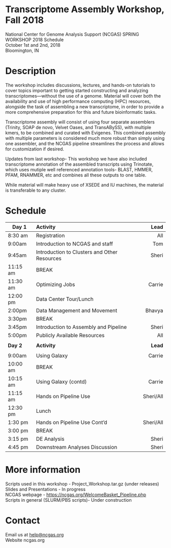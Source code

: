# Transcriptome Assembly Workshop, Fall 2018
National Center for Genome Analysis Support (NCGAS) SPRING WORKSHOP 2018 Schedule\
October 1st and 2nd, 2018 \
Bloomington, IN 

# Description 
The workshop includes discussions, lectures, and hands-on tutorials to cover topics important to getting started constructing and analyzing transcriptomes—without the use of a genome. Material will cover both the availability and use of high performance computing (HPC) resources, alongside the task of assembling a new transcriptome, in order to provide a more comprehensive preparation for this and future bioinformatic tasks.

Transcriptome assembly will consist of using four separate assemblers (Trinity, SOAP de novo, Velvet Oases, and TransABySS), with multiple kmers, to be combined and curated with Evigenes. This combined assembly with multiple parameters is considered much more robust than simply using one assembler, and the NCGAS pipeline streamlines the process and allows for customization if desired. 

Updates from last workshop- This workshop we have also included transcriptome annotation of the assembled transcripts using Trinotate, which uses mutiple well referenced annotation tools- BLAST, HMMER, PFAM, RNAMMER, etc and combines all these outputs to one table. 

While material will make heavy use of XSEDE and IU machines, the material is transferable to any cluster.

# Schedule 

|**Day 1**			 |**Activity**							                                |**Lead**|
|---------------|:----------------------------------------------------------|-----:|
|8:30 am		    |Registration							                                  |All   |
|9:00am		      |Introduction to NCGAS and staff			                      |Tom   | 
|9:45am		      |Introduction to Clusters and Other Resources		            |Sheri |
|11:15 am		    |BREAK                                                      |      |
|11:30 am		    |Optimizing Jobs						                                |Carrie|
|12:00 pm		    |Data Center Tour/Lunch                                     |      |
|2:00pm		      |Data Management and Movement				                        |Bhavya|
|3:30pm		      |BREAK                                                      |      |
|3:45pm		      |Introduction to Assembly and Pipeline			                |Sheri |
|5:00pm		      |Publicly Available Resources					                      |All   |
|               |                                                           |      |
|**Day 2**		  |**Activity**		                                            |**Lead**|
|               |                                                           |      |
|9:00am		      |Using Galaxy							                                  |Carrie|
|10:00 am		    |BREAK	                  			                            |      |
|10:15 am       |Using Galaxy (contd)                                       |Carrie|
|11:15 am		    |Hands on Pipeline Use                                      |Sheri/All|
|12:30 pm		    |Lunch                                                      |      |
|1:30 pm		    |Hands on Pipeline Use Cont’d				                        |Sheri/All|
|3:00 pm		    |BREAK                                                      |      |
|3:15 pm		    |DE Analysis 							                                  |Sheri |
|4:45 pm 		    |Downstream Analyses Discussion				                      |Sheri |


# More information 

Scripts used in this workshop - Project_Workshop.tar.gz (under releases)
\
Slides and Presentations - In progress
\
NCGAS webpage - https://ncgas.org/WelcomeBasket_Pipeline.php
\
Scripts in general (SLURM/PBS scripts)- Under construction 

# Contact

Email us at help@ncgas.org 
\
Website ncgas.org 

